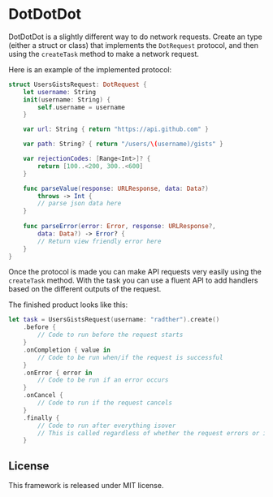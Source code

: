 # DotDotDot

DotDotDot is a slightly different way to do network requests. Create an type (either a struct or class) that implements the `DotRequest` protocol, and then using the `createTask` method to make a network request. 

Here is an example of the implemented protocol:

``` swift
struct UsersGistsRequest: DotRequest {
    let username: String
    init(username: String) {
        self.username = username
    }

    var url: String { return "https://api.github.com" }

    var path: String? { return "/users/\(username)/gists" }

    var rejectionCodes: [Range<Int>]? { 
    	return [100..<200, 300..<600]
    }

    func parseValue(response: URLResponse, data: Data?) 
		throws -> Int {
        // parse json data here
    }
    
    func parseError(error: Error, response: URLResponse?, 
    	data: Data?) -> Error? {
        // Return view friendly error here
    }
}
```

Once the protocol is made you can make API requests very easily using the `createTask` method. With the task you can use a fluent API to add handlers based on the different outputs of the request. 

The finished product looks like this:

``` swift
let task = UsersGistsRequest(username: "radther").create()
	.before {
		// Code to run before the request starts
	}
	.onCompletion { value in
		// Code to be run when/if the request is successful
	}
	.onError { error in
		// Code to be run if an error occurs
	}
	.onCancel {
		// Code to run if the request cancels
	}
	.finally {
		// Code to run after everything isover
        // This is called regardless of whether the request errors or is canceled
	}
```

## License

This framework is released under MIT license.